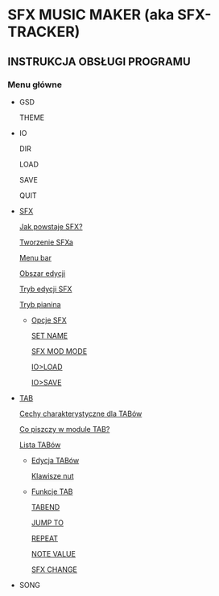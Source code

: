 # SFX MUSIC MAKER (aka SFX-TRACKER)

## INSTRUKCJA OBSŁUGI PROGRAMU

### Menu główne

- GSD

	THEME

- IO

	DIR

    LOAD

    SAVE

    QUIT

- [SFX](./SFX_PL.md)

    [Jak powstaje SFX?](./SFX_PL.md#jak-powstaje-sfx)

    [Tworzenie SFXa](./SFX_PL.md#tworzenie-sfxa)

    [Menu bar](./SFX_PL.md#menu-bar)

    [Obszar edycji](./SFX_PL.md#obszar-edycji)

    [Tryb edycji SFX](./SFX_PL.md#tryb-edycji-sfx)

    [Tryb pianina](./SFX_PL.md#tryb-pianina)

  - [Opcje SFX](./SFX_PL.md#opcje-sfx)

	  [SET NAME](./SFX_PL.md#set-name)

	  [SFX MOD MODE](./SFX_PL.md#sfx-mod-mode)

	  [IO>LOAD](./SFX_PL.md#ioload)

	  [IO>SAVE](./SFX_PL.md#iosave)

- [TAB](./TAB_PL.md)

    [Cechy charakterystyczne dla TABów](./TAB_PL.md#cechy-charakterystyczne-dla-tabów)

    [Co piszczy w module TAB?](./TAB_PL.md#co-piszczy-w-module-tab)

    [Lista TABów](./TAB_PL.md#lista-tabów)

  - [Edycja TABów](./TAB_PL.md#edycja-tabów)

      [Klawisze nut](./TAB_PL.md#klawisze-nut)

  - [Funkcje TAB](./TAB_PL.md#funkcje-tab)

      [TABEND](./TAB_PL.md#tabend)

      [JUMP TO](./TAB_PL.md#jump-to)

      [REPEAT](./TAB_PL.md#repeat)

      [NOTE VALUE](./TAB_PL.md#note-value)

      [SFX CHANGE](./TAB_PL.md#sfx-change)

- SONG
